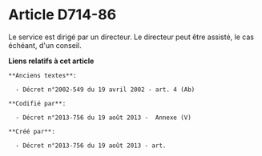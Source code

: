 # Article D714-86

Le service est dirigé par un directeur. Le directeur peut être assisté, le cas échéant, d'un conseil.

**Liens relatifs à cet article**

	**Anciens textes**:

	  - Décret n°2002-549 du 19 avril 2002 - art. 4 (Ab)

	**Codifié par**:

	  - Décret n°2013-756 du 19 août 2013 -  Annexe (V)

	**Créé par**:

	  - Décret n°2013-756 du 19 août 2013 - art.
